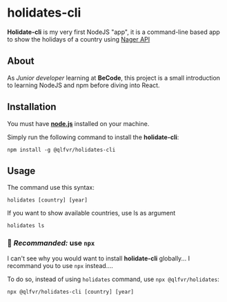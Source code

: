 # holidates-cli


**Holidate-cli** is my very first NodeJS "app", it is a command-line based app to show the holidays of a country using [Nager API](https://date.nager.at/Api)

## About

As *Junior developer* learning at  **BeCode**, this project is a small introduction to learning NodeJS and npm before diving into React. 

## Installation

You must have [**node.js**](https://nodejs.org/en/) installed on your machine.

Simply run the following command to install the **holidate-cli**:

	npm install -g @qlfvr/holidates-cli

## Usage

The command use this syntax:

    holidates [country] [year]

If you want to show available  countries, use ls as argument

    holidates ls
    
### 🎉 _Recommanded:_ use `npx`

I can't see why you would want to install **holidate-cli** globally... I recommand you to use `npx` instead....

To do so, instead of using `holidates` command, use `npx @qlfvr/holidates`:

	npx @qlfvr/holidates-cli [country] [year]



